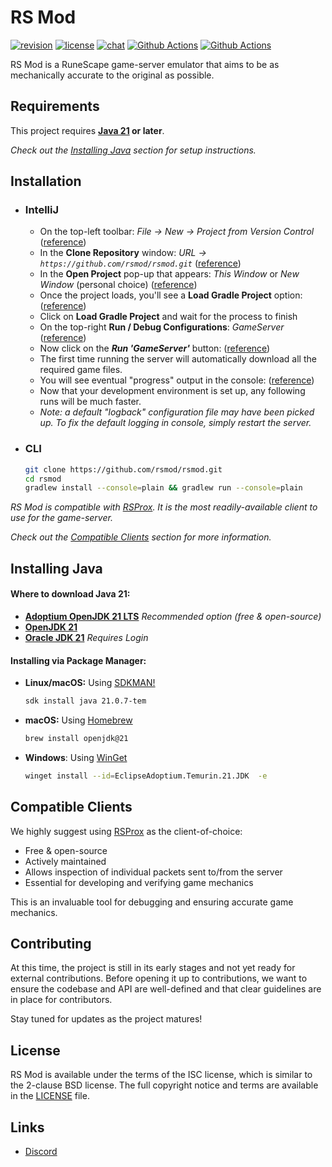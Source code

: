 # RS Mod
[![revision][rev-badge]][patch] [![license][license-badge]][isc] [![chat][discord-badge]][discord] [![Github Actions][core-ci-badge]][core-ci] [![Github Actions][nightly-ci-badge]][nightly-ci]

RS Mod is a RuneScape game-server emulator that aims to be as mechanically accurate to the original as possible.

## Requirements
This project requires **[Java 21][java] or later**.

_Check out the [Installing Java](#installing-java) section for setup instructions._

## Installation
- ### IntelliJ
    - On the top-left toolbar: _File → New → Project from Version Control_ ([reference](docs/images/setup1.png))
    - In the **Clone Repository** window: _URL → `https://github.com/rsmod/rsmod.git`_ ([reference](docs/images/setup2.png))
    - In the **Open Project** pop-up that appears: _This Window_ or _New Window_ (personal choice) ([reference](docs/images/setup3.png))
    - Once the project loads, you'll see a **Load Gradle Project** option: ([reference](docs/images/setup4.png))
    - Click on **Load Gradle Project** and wait for the process to finish
    - On the top-right **Run / Debug Configurations**: _GameServer_ ([reference](docs/images/setup5.png))
    - Now click on the **_Run 'GameServer'_** button: ([reference](docs/images/setup6.png))
    - The first time running the server will automatically download all the required game files.
    - You will see eventual "progress" output in the console: ([reference](docs/images/setup7.png))
    - Now that your development environment is set up, any following runs will be much faster.
    - _Note: a default "logback" configuration file may have been picked up. To fix the default logging in console, simply restart the server._
- ### CLI
  ```sh
  git clone https://github.com/rsmod/rsmod.git
  cd rsmod
  gradlew install --console=plain && gradlew run --console=plain
  ```

_RS Mod is compatible with [RSProx][rsprox]. It is the most readily-available client to use for the game-server._

_Check out the [Compatible Clients](#compatible-clients) section for more information._

## Installing Java
#### Where to download Java 21:
- **[Adoptium OpenJDK 21 LTS][adoptium-download]** _Recommended option (free & open-source)_
- **[OpenJDK 21][openjdk-download]**
- **[Oracle JDK 21][oracle-download]** _Requires Login_

#### Installing via Package Manager:
- **Linux/macOS:** Using [SDKMAN!][sdkman]
  ```sh
  sdk install java 21.0.7-tem
  ```
- **macOS:** Using [Homebrew][homebrew]
  ```sh
  brew install openjdk@21
  ```
- **Windows**: Using [WinGet][winget]
  ```sh
  winget install --id=EclipseAdoptium.Temurin.21.JDK  -e
  ```

## Compatible Clients
We highly suggest using [RSProx][rsprox] as the client-of-choice:

- Free & open-source
- Actively maintained
- Allows inspection of individual packets sent to/from the server
- Essential for developing and verifying game mechanics

This is an invaluable tool for debugging and ensuring accurate game mechanics.

## Contributing
At this time, the project is still in its early stages and not yet ready for external contributions. Before opening it up to contributions, we want to ensure the codebase and API are well-defined and that clear guidelines are in place for contributors.

Stay tuned for updates as the project matures!

## License
RS Mod is available under the terms of the ISC license, which is similar to the 2-clause BSD license. The full copyright notice and terms are available in the [LICENSE][license] file.

## Links
* [Discord][discord]

[isc]: https://opensource.org/licenses/ISC
[license]: https://github.com/rsmod/rsmod/blob/main/LICENSE.md
[license-badge]: https://img.shields.io/badge/license-ISC-informational
[discord]: https://discord.gg/UznZnZR
[discord-badge]: https://img.shields.io/discord/550024461626114053?color=%237289da&logo=discord
[patch]: https://oldschool.runescape.wiki/w/Update:Doom_Combat_Achievements
[rev-badge]: https://img.shields.io/badge/revision-233-important
[core-ci]: https://github.com/rsmod/rsmod/actions/workflows/core-ci.yml
[core-ci-badge]: https://github.com/rsmod/rsmod/actions/workflows/core-ci.yml/badge.svg?branch=main
[nightly-ci]: https://github.com/rsmod/rsmod/actions/workflows/nightly-ci.yml
[nightly-ci-badge]: https://github.com/rsmod/rsmod/actions/workflows/nightly-ci.yml/badge.svg?branch=main
[java]: https://openjdk.java.net/projects/jdk/21/
[adoptium-download]: https://adoptium.net/temurin/releases/?version=21
[openjdk-download]: https://jdk.java.net/archive/
[oracle-download]: https://www.oracle.com/java/technologies/javase/jdk21-archive-downloads.html
[sdkman]: https://sdkman.io/
[homebrew]: https://brew.sh/
[winget]: https://learn.microsoft.com/en-us/windows/package-manager/winget/
[rsprox]: https://github.com/blurite/rsprox
